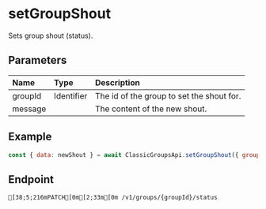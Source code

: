 
# setGroupShout
Sets group shout (status).


## Parameters
| Name    | Type       | Description                               |
| :------ | :--------- | :---------------------------------------- |
| groupId | Identifier | The id of the group to set the shout for. |
| message |            | The content of the new shout.             |



## Example
```js copy showLineNumbers
const { data: newShout } = await ClassicGroupsApi.setGroupShout({ groupId: 5850082, newShout: "Hello World!" }); 
```

## Endpoint
```ansi
[38;5;216mPATCH[0m[2;33m[0m /v1/groups/{groupId}/status
```
  